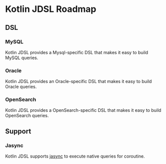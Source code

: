 # Kotlin JDSL Roadmap

## DSL

### MySQL

Kotlin JDSL provides a Mysql-specific DSL that makes it easy to build MySQL queries.

### Oracle

Kotlin JDSL provides an Oracle-specific DSL that makes it easy to build Oracle queries.

### OpenSearch

Kotlin JDSL provides a OpenSearch-specific DSL that makes it easy to build OpenSearch queries.

## Support

### Jasync

Kotlin JDSL supports [jasync](https://github.com/jasync-sql/jasync-sql) to execute native queries for coroutine.
